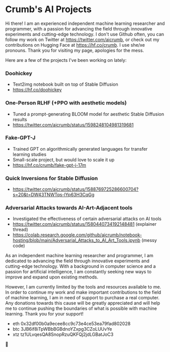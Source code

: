 # Crumb's AI Projects

Hi there! I am an experienced independent machine learning researcher and programmer, with a passion for advancing the field through innovative experiments and cutting-edge technology. I don't use Github often, you can follow my work on Twitter at https://twitter.com/aicrumb, or check out my contributions on Hugging Face at https://hf.co/crumb. I use she/xe pronouns. Thank you for visiting my page, apologies for the mess.

Here are a few of the projects I've been working on lately:
### Doohickey

- Text2img notebook built on top of Stable Diffusion
- https://hf.co/doohickey

### One-Person RLHF (+PPO with aesthetic models)

- Tuned a prompt-generating BLOOM model for aesthetic Stable Diffusion results
- https://twitter.com/aicrumb/status/1598248104981319681

### Fake-GPT-J

- Trained GPT on algorithmically generated languages for transfer learning studies
- Small-scale project, but would love to scale it up
- https://hf.co/crumb/fake-gpt-j-17m

### Quick Inversions for Stable Diffusion

- https://twitter.com/aicrumb/status/1588769725286600704?s=20&t=DW43TNWTqs-lYp63H3CqGg

### Adversarial Attacks towards AI-Art-Adjacent tools

- Investigated the effectiveness of certain adversarial attacks on AI tools
- https://twitter.com/aicrumb/status/1580440734192148481 (explainer thread)
- https://colab.research.google.com/github/aicrumb/notebook-hosting/blob/main/Adversarial_Attacks_to_AI_Art_Tools.ipynb (messy code)

As an independent machine learning researcher and programmer, I am dedicated to advancing the field through innovative experiments and cutting-edge technology. With a background in computer science and a passion for artificial intelligence, I am constantly seeking new ways to improve and expand upon existing methods.

However, I am currently limited by the tools and resources available to me. In order to continue my work and make important contributions to the field of machine learning, I am in need of support to purchase a real computer. Any donations towards this cause will be greatly appreciated and will help me to continue pushing the boundaries of what is possible with machine learning. Thank you for your support!

- eth 0x32df00b0a9ecee8cc9c73e4ce53ea79fad802028
- btc 3JB6if8iTpWBbBGBdnoYZxpg3CZoLUUvYe
- xtz tz1ULvqesQA8SnopRzuQKFQj2jdLGBatJoC3

🐸
